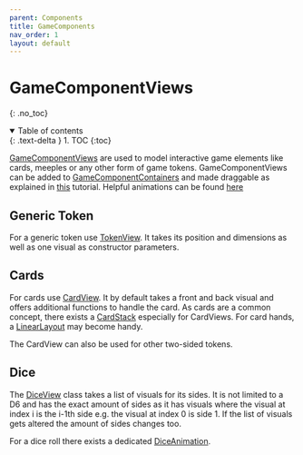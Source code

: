 ```yaml
---
parent: Components
title: GameComponents
nav_order: 1
layout: default
---
```

[GameComponentDoc]: https://tudo-aqua.github.io/bgw/kotlin-docs/bgw-core/tools.aqua.bgw.components.gamecomponentviews/-game-component-view/index.html
[ContainerDoc]: https://tudo-aqua.github.io/bgw/kotlin-docs/bgw-core/tools.aqua.bgw.components.container/-game-component-container/index.html
[TokenDoc]: https://tudo-aqua.github.io/bgw/kotlin-docs/bgw-core/tools.aqua.bgw.components.gamecomponentviews/-token-view/index.html
[CardDoc]: https://tudo-aqua.github.io/bgw/kotlin-docs/bgw-core/tools.aqua.bgw.components.gamecomponentviews/-card-view/index.html
[CardStackDoc]: https://tudo-aqua.github.io/bgw/kotlin-docs/bgw-core/tools.aqua.bgw.components.container/-card-stack/index.html
[LinearLayoutDoc]: https://tudo-aqua.github.io/bgw/kotlin-docs/bgw-core/tools.aqua.bgw.components.container/-linear-layout/index.html
[DiceDoc]: https://tudo-aqua.github.io/bgw/kotlin-docs/bgw-core/tools.aqua.bgw.components.gamecomponentviews/-dice-view/index.html
[DiceAnimationDoc]: https://tudo-aqua.github.io/bgw/kotlin-docs/bgw-core/tools.aqua.bgw.animation/-dice-animation/index.html

[DnDDoc]: https://tudo-aqua.github.io/bgw/concepts/drag-and-drop/DragAndDropExample.html
[AnimationDoc]: https://tudo-aqua.github.io/bgw/concepts/animations/Animations.html

# GameComponentViews

{: .no_toc}
<details open markdown="block">
  <summary>
    Table of contents
  </summary>
  {: .text-delta }
1. TOC
{:toc}
</details>

[GameComponentViews][GameComponentDoc] are used to model interactive game elements like cards, meeples or any other form of game tokens.
GameComponentViews can be added to [GameComponentContainers][ContainerDoc] and made draggable as explained in [this][DnDDoc] tutorial.
Helpful animations can be found [here][AnimationDoc]

## Generic Token
For a generic token use [TokenView][TokenDoc]. It takes its position and dimensions as well as one visual as constructor parameters.

## Cards
For cards use [CardView][CardDoc]. It by default takes a front and back visual and offers additional functions to handle the card.
As cards are a common concept, there exists a [CardStack][CardStackDoc] especially for CardViews.
For card hands, a [LinearLayout][LinearLayoutDoc] may become handy.

The CardView can also be used for other two-sided tokens.

## Dice
The [DiceView][DiceDoc] class takes a list of visuals for its sides. 
It is not limited to a D6 and has the exact amount of sides as it has visuals where the visual at index i is the i-1th side e.g. the visual at index 0 is side 1.
If the list of visuals gets altered the amount of sides changes too.

For a dice roll there exists a dedicated [DiceAnimation][DiceAnimationDoc].